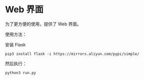 # Web 界面

为了更方便的使用，提供了 Web 界面。

使用方法：

安装 Flask

```
pip3 install flask -i https://mirrors.aliyun.com/pypi/simple/
```

然后执行：

```
python3 run.py
```


